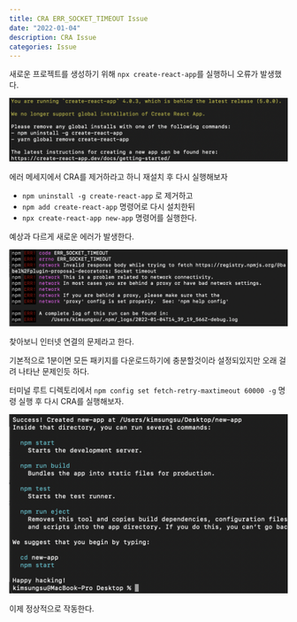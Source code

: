 ```yaml
---
title: CRA ERR_SOCKET_TIMEOUT Issue
date: "2022-01-04"
description: CRA Issue
categories: Issue
---
```


새로운 프로젝트를 생성하기 위해 `npx create-react-app`를 실행하니 오류가 발생했다.

![issue](./craIssue.png)

에러 메세지에서 CRA를 제거하라고 하니 재설치 후 다시 실행해보자

- `npm uninstall -g create-react-app` 로 제거하고
- `npm add create-react-app` 명령어로 다시 설치한뒤
- `npx create-react-app new-app` 명령어를 실행한다.

예상과 다르게 새로운 에러가 발생한다.

![socketError](./socket.png)

찾아보니 인터넷 연결의 문제라고 한다.

기본적으로 1분이면 모든 패키지를 다운로드하기에 충분할것이라 설정되있지만 오래 걸려 나타난 문제인듯 하다.

터미널 루트 디렉토리에서 `npm config set fetch-retry-maxtimeout 60000 -g` 명령 실행 후 다시 CRA를 실행해보자.

![good](./good.png)

이제 정상적으로 작동한다.
